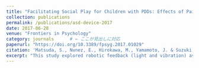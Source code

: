 ```yaml
---
title: "Facilitating Social Play for Children with PDDs: Effects of Paired Robotic Devices"
collection: publications
permalink: /publications/asd-device-2017
date: 2017-06-28
venue: "Frontiers in Psychology"
category: journals      # ← ここが見出しに対応
paperurl: "https://doi.org/10.3389/fpsyg.2017.01029"
citation: 'Matsuda, S., Nunez, E., Hirokawa, M., Yamamoto, J. & Suzuki, K. (2017). Facilitating social play for children with PDDs: Effects of paired robotic devices. Frontiers in Psychology, 2017, 8, 1029. https://doi.org/10.3389/fpsyg.2017.01029'
excerpt: "This study explored robotic feedback (light and vibration) as a method to support social play in children with ASD, highlighting the potential of COLOLO devices for technology-assisted intervention."
---
```


